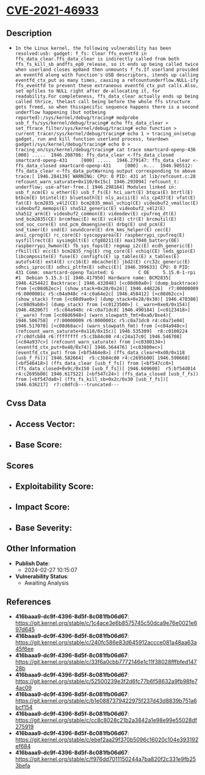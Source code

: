 
# [CVE-2021-46933](https://cve.mitre.org/cgi-bin/cvename.cgi?name=CVE-2021-46933)

## Description

- `In the Linux kernel, the following vulnerability has been resolved:usb: gadget: f_fs: Clear ffs_eventfd in ffs_data_clear.ffs_data_clear is indirectly called from both ffs_fs_kill_sb andffs_ep0_release, so it ends up being called twice when userland closes ep0and then unmounts f_fs.If userland provided an eventfd along with function's USB descriptors, itends up calling eventfd_ctx_put as many times, causing a refcountunderflow.NULL-ify ffs_eventfd to prevent these extraneous eventfd_ctx_put calls.Also, set epfiles to NULL right after de-allocating it, for readability.For completeness, ffs_data_clear actually ends up being called thrice, thelast call being before the whole ffs structure gets freed, so when thisspecific sequence happens there is a second underflow happening (but notbeing reported):/sys/kernel/debug/tracing# modprobe usb_f_fs/sys/kernel/debug/tracing# echo ffs_data_clear > set_ftrace_filter/sys/kernel/debug/tracing# echo function > current_tracer/sys/kernel/debug/tracing# echo 1 > tracing_on(setup gadget, run and kill function userland process, teardown gadget)/sys/kernel/debug/tracing# echo 0 > tracing_on/sys/kernel/debug/tracing# cat trace smartcard-openp-436     [000] .....  1946.208786: ffs_data_clear <-ffs_data_closed smartcard-openp-431     [000] .....  1946.279147: ffs_data_clear <-ffs_data_closed smartcard-openp-431     [000] .n...  1946.905512: ffs_data_clear <-ffs_data_putWarning output corresponding to above trace:[ 1946.284139] WARNING: CPU: 0 PID: 431 at lib/refcount.c:28 refcount_warn_saturate+0x110/0x15c[ 1946.293094] refcount_t: underflow; use-after-free.[ 1946.298164] Modules linked in: usb_f_ncm(E) u_ether(E) usb_f_fs(E) hci_uart(E) btqca(E) btrtl(E) btbcm(E) btintel(E) bluetooth(E) nls_ascii(E) nls_cp437(E) vfat(E) fat(E) bcm2835_v4l2(CE) bcm2835_mmal_vchiq(CE) videobuf2_vmalloc(E) videobuf2_memops(E) sha512_generic(E) videobuf2_v4l2(E) sha512_arm(E) videobuf2_common(E) videodev(E) cpufreq_dt(E) snd_bcm2835(CE) brcmfmac(E) mc(E) vc4(E) ctr(E) brcmutil(E) snd_soc_core(E) snd_pcm_dmaengine(E) drbg(E) snd_pcm(E) snd_timer(E) snd(E) soundcore(E) drm_kms_helper(E) cec(E) ansi_cprng(E) rc_core(E) syscopyarea(E) raspberrypi_cpufreq(E) sysfillrect(E) sysimgblt(E) cfg80211(E) max17040_battery(OE) raspberrypi_hwmon(E) fb_sys_fops(E) regmap_i2c(E) ecdh_generic(E) rfkill(E) ecc(E) bcm2835_rng(E) rng_core(E) vchiq(CE) leds_gpio(E) libcomposite(E) fuse(E) configfs(E) ip_tables(E) x_tables(E) autofs4(E) ext4(E) crc16(E) mbcache(E) jbd2(E) crc32c_generic(E) sdhci_iproc(E) sdhci_pltfm(E) sdhci(E)[ 1946.399633] CPU: 0 PID: 431 Comm: smartcard-openp Tainted: G         C OE     5.15.0-1-rpi #1  Debian 5.15.3-1[ 1946.417950] Hardware name: BCM2835[ 1946.425442] Backtrace:[ 1946.432048] [<c08d60a0>] (dump_backtrace) from [<c08d62ec>] (show_stack+0x20/0x24)[ 1946.448226]  r7:00000009 r6:0000001c r5:c04a948c r4:c0a64e2c[ 1946.458412] [<c08d62cc>] (show_stack) from [<c08d9ae0>] (dump_stack+0x28/0x30)[ 1946.470380] [<c08d9ab8>] (dump_stack) from [<c0123500>] (__warn+0xe8/0x154)[ 1946.482067]  r5:c04a948c r4:c0a71dc8[ 1946.490184] [<c0123418>] (__warn) from [<c08d6948>] (warn_slowpath_fmt+0xa0/0xe4)[ 1946.506758]  r7:00000009 r6:0000001c r5:c0a71dc8 r4:c0a71e04[ 1946.517070] [<c08d68ac>] (warn_slowpath_fmt) from [<c04a948c>] (refcount_warn_saturate+0x110/0x15c)[ 1946.535309]  r8:c0100224 r7:c0dfcb84 r6:ffffffff r5:c3b84c00 r4:c24a17c0[ 1946.546708] [<c04a937c>] (refcount_warn_saturate) from [<c0380134>] (eventfd_ctx_put+0x48/0x74)[ 1946.564476] [<c03800ec>] (eventfd_ctx_put) from [<bf5464e8>] (ffs_data_clear+0xd0/0x118 [usb_f_fs])[ 1946.582664]  r5:c3b84c00 r4:c2695b00[ 1946.590668] [<bf546418>] (ffs_data_clear [usb_f_fs]) from [<bf547cc0>] (ffs_data_closed+0x9c/0x150 [usb_f_fs])[ 1946.609608]  r5:bf54d014 r4:c2695b00[ 1946.617522] [<bf547c24>] (ffs_data_closed [usb_f_fs]) from [<bf547da0>] (ffs_fs_kill_sb+0x2c/0x30 [usb_f_fs])[ 1946.636217]  r7:c0dfcb---truncated---`

## Cvss Data

- **Access Vector**:
  - 
- **Base Score**:
  - 

## Scores

- **Exploitability Score**:
  - 
- **Impact Score**:
  - 
- **Base Severity**:
  - 

## Other Information

- **Publish Date**:
  - 2024-02-27 10:15:07
- **Vulnerability Status**:
  - Awaiting Analysis

## References

- **416baaa9-dc9f-4396-8d5f-8c081fb06d67**: https://git.kernel.org/stable/c/1c4ace3e6b8575745c50dca9e76e0021e697d645
- **416baaa9-dc9f-4396-8d5f-8c081fb06d67**: https://git.kernel.org/stable/c/240fc586e83d645912accce081a48aa63a45f6ee
- **416baaa9-dc9f-4396-8d5f-8c081fb06d67**: https://git.kernel.org/stable/c/33f6a0cbb7772146e1c11f38028fffbfed14728b
- **416baaa9-dc9f-4396-8d5f-8c081fb06d67**: https://git.kernel.org/stable/c/52500239e3f2d6fc77b6f58632a9fb98fe74ac09
- **416baaa9-dc9f-4396-8d5f-8c081fb06d67**: https://git.kernel.org/stable/c/b1e0887379422975f237d43d8839b751a6bcf154
- **416baaa9-dc9f-4396-8d5f-8c081fb06d67**: https://git.kernel.org/stable/c/cc8c8028c21b2a3842a1e98e99e55028df275919
- **416baaa9-dc9f-4396-8d5f-8c081fb06d67**: https://git.kernel.org/stable/c/ebef2aa29f370b5096c16020c104e393192ef684
- **416baaa9-dc9f-4396-8d5f-8c081fb06d67**: https://git.kernel.org/stable/c/f976dd7011150244a7ba820f2c331e9fb253befa
